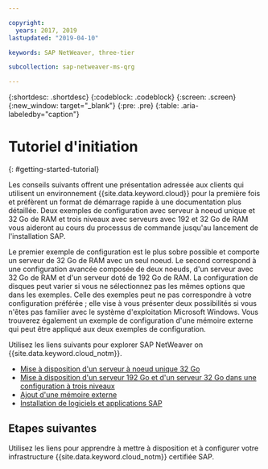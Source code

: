 ```yaml
---

copyright:
  years: 2017, 2019
lastupdated: "2019-04-10"

keywords: SAP NetWeaver, three-tier

subcollection: sap-netweaver-ms-qrg

---
```


{:shortdesc: .shortdesc}
{:codeblock: .codeblock}
{:screen: .screen}
{:new_window: target="_blank"}
{:pre: .pre}
{:table: .aria-labeledby="caption"}

# Tutoriel d'initiation
{: #getting-started-tutorial}

Les conseils suivants offrent une présentation adressée aux clients qui utilisent un environnement {{site.data.keyword.cloud}} pour la première fois et préfèrent un format de démarrage rapide à une documentation plus détaillée. Deux exemples de configuration avec serveur à noeud unique et 32 Go de RAM et trois niveaux avec serveurs avec 192 et 32 Go de RAM vous aideront au cours du processus de commande jusqu'au lancement de l'installation SAP.

Le premier exemple de configuration est le plus sobre possible et comporte un serveur de 32 Go de RAM avec un seul noeud. Le second correspond à une configuration avancée composée de deux noeuds, d'un serveur avec 32 Go de RAM et d'un serveur doté de 192 Go de RAM. La configuration de disques peut varier si vous ne sélectionnez pas les mêmes options que dans les exemples. Celle des exemples peut ne pas correspondre à votre configuration préférée ; elle vise à vous présenter deux possibilités si vous n'êtes pas familier avec le système d'exploitation Microsoft Windows. Vous trouverez également un exemple de configuration d'une mémoire externe qui peut être appliqué aux deux exemples de configuration.

Utilisez les liens suivants pour explorer SAP NetWeaver on {{site.data.keyword.cloud_notm}}.

  * [Mise à disposition d'un serveur à noeud unique 32 Go](/docs/infrastructure/sap-netweaver-ms-qrg?topic=sap-netweaver-ms-qrg-provisioning-a-32-gb-single-node-server)
  * [Mise à disposition d'un serveur 192 Go et d'un serveur 32 Go dans une configuration à trois niveaux](/docs/infrastructure/sap-netweaver-ms-qrg?topic=sap-netweaver-ms-qrg-install-256GB)
  * [Ajout d'une mémoire externe](/docs/infrastructure/sap-netweaver-ms-qrg?topic=sap-netweaver-ms-qrg-storage)
  * [Installation de logiciels et applications SAP](/docs/infrastructure/sap-netweaver-ms-qrg?topic=sap-netweaver-ms-qrg-install_landscape)

## Etapes suivantes

Utilisez les liens pour apprendre à mettre à disposition et à configurer votre infrastructure {{site.data.keyword.cloud_notm}} certifiée SAP.
